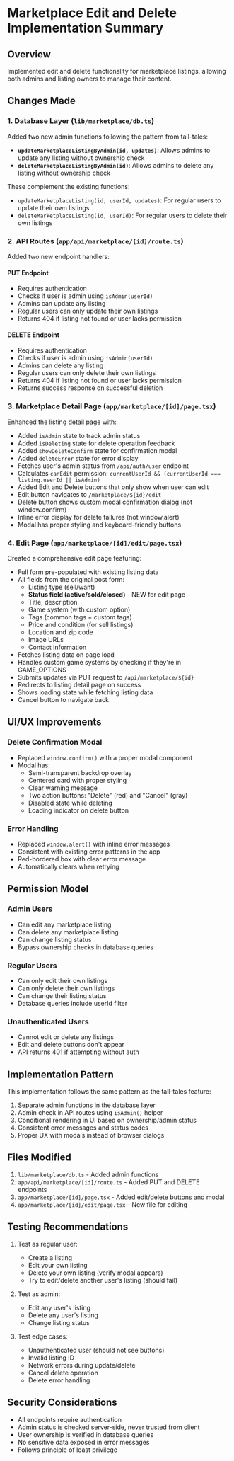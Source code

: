 # Marketplace Edit and Delete Implementation Summary

## Overview
Implemented edit and delete functionality for marketplace listings, allowing both admins and listing owners to manage their content.

## Changes Made

### 1. Database Layer (`lib/marketplace/db.ts`)
Added two new admin functions following the pattern from tall-tales:

- **`updateMarketplaceListingByAdmin(id, updates)`**: Allows admins to update any listing without ownership check
- **`deleteMarketplaceListingByAdmin(id)`**: Allows admins to delete any listing without ownership check

These complement the existing functions:
- `updateMarketplaceListing(id, userId, updates)`: For regular users to update their own listings
- `deleteMarketplaceListing(id, userId)`: For regular users to delete their own listings

### 2. API Routes (`app/api/marketplace/[id]/route.ts`)
Added two new endpoint handlers:

#### PUT Endpoint
- Requires authentication
- Checks if user is admin using `isAdmin(userId)`
- Admins can update any listing
- Regular users can only update their own listings
- Returns 404 if listing not found or user lacks permission

#### DELETE Endpoint
- Requires authentication
- Checks if user is admin using `isAdmin(userId)`
- Admins can delete any listing
- Regular users can only delete their own listings
- Returns 404 if listing not found or user lacks permission
- Returns success response on successful deletion

### 3. Marketplace Detail Page (`app/marketplace/[id]/page.tsx`)
Enhanced the listing detail page with:

- Added `isAdmin` state to track admin status
- Added `isDeleting` state for delete operation feedback
- Added `showDeleteConfirm` state for confirmation modal
- Added `deleteError` state for error display
- Fetches user's admin status from `/api/auth/user` endpoint
- Calculates `canEdit` permission: `currentUserId && (currentUserId === listing.userId || isAdmin)`
- Added Edit and Delete buttons that only show when user can edit
- Edit button navigates to `/marketplace/${id}/edit`
- Delete button shows custom modal confirmation dialog (not window.confirm)
- Inline error display for delete failures (not window.alert)
- Modal has proper styling and keyboard-friendly buttons

### 4. Edit Page (`app/marketplace/[id]/edit/page.tsx`)
Created a comprehensive edit page featuring:

- Full form pre-populated with existing listing data
- All fields from the original post form:
  - Listing type (sell/want)
  - **Status field (active/sold/closed)** - NEW for edit page
  - Title, description
  - Game system (with custom option)
  - Tags (common tags + custom tags)
  - Price and condition (for sell listings)
  - Location and zip code
  - Image URLs
  - Contact information
- Fetches listing data on page load
- Handles custom game systems by checking if they're in GAME_OPTIONS
- Submits updates via PUT request to `/api/marketplace/${id}`
- Redirects to listing detail page on success
- Shows loading state while fetching listing data
- Cancel button to navigate back

## UI/UX Improvements

### Delete Confirmation Modal
- Replaced `window.confirm()` with a proper modal component
- Modal has:
  - Semi-transparent backdrop overlay
  - Centered card with proper styling
  - Clear warning message
  - Two action buttons: "Delete" (red) and "Cancel" (gray)
  - Disabled state while deleting
  - Loading indicator on delete button

### Error Handling
- Replaced `window.alert()` with inline error messages
- Consistent with existing error patterns in the app
- Red-bordered box with clear error message
- Automatically clears when retrying

## Permission Model

### Admin Users
- Can edit any marketplace listing
- Can delete any marketplace listing
- Can change listing status
- Bypass ownership checks in database queries

### Regular Users
- Can only edit their own listings
- Can only delete their own listings
- Can change their listing status
- Database queries include userId filter

### Unauthenticated Users
- Cannot edit or delete any listings
- Edit and delete buttons don't appear
- API returns 401 if attempting without auth

## Implementation Pattern
This implementation follows the same pattern as the tall-tales feature:
1. Separate admin functions in the database layer
2. Admin check in API routes using `isAdmin()` helper
3. Conditional rendering in UI based on ownership/admin status
4. Consistent error messages and status codes
5. Proper UX with modals instead of browser dialogs

## Files Modified
1. `lib/marketplace/db.ts` - Added admin functions
2. `app/api/marketplace/[id]/route.ts` - Added PUT and DELETE endpoints
3. `app/marketplace/[id]/page.tsx` - Added edit/delete buttons and modal
4. `app/marketplace/[id]/edit/page.tsx` - New file for editing

## Testing Recommendations
1. Test as regular user:
   - Create a listing
   - Edit your own listing
   - Delete your own listing (verify modal appears)
   - Try to edit/delete another user's listing (should fail)

2. Test as admin:
   - Edit any user's listing
   - Delete any user's listing
   - Change listing status

3. Test edge cases:
   - Unauthenticated user (should not see buttons)
   - Invalid listing ID
   - Network errors during update/delete
   - Cancel delete operation
   - Delete error handling

## Security Considerations
- All endpoints require authentication
- Admin status is checked server-side, never trusted from client
- User ownership is verified in database queries
- No sensitive data exposed in error messages
- Follows principle of least privilege
